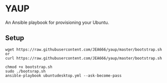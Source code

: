 # YAUP
An Ansible playbook for provisioning your Ubuntu.    

## Setup

    wget https://raw.githubusercontent.com/JEA666/yaup/master/bootstrap.sh    
    or  
    curl https://raw.githubusercontent.com/JEA666/yaup/master/bootstrap.sh

    chmod +x bootstrap.sh    
    sudo ./bootsrap.sh    
    ansible-playbook ubuntudesktop.yml --ask-become-pass    


